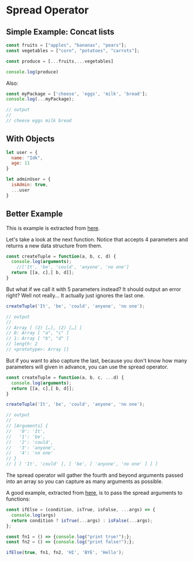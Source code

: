 # Spread Operator

## Simple Example: Concat lists

```js
const fruits = ["apples", "bananas", "pears"];
const vegetables = ["corn", "potatoes", "carrots"];

const produce = [...fruits,...vegetables]

console.log(produce)
```

Also:

```js
const myPackage = ['cheese', 'eggs', 'milk', 'bread'];
console.log(...myPackage);

// output
//
// cheese eggs milk bread

```

## With Objects

```js
let user = {
  name: "Idk",
  age: 11
}

let adminUser = {
  isAdmin: true,
  ...user
}
```

## Better Example

This is example is extracted from [here](https://slides.com/bgando/f2f-final-day-1#/7/14).

Let's take a look at the next function. Notice that accepts 4 parameters and
returns a new data structure from them.

```js
const createTuple = function(a, b, c, d) {
  console.log(arguments);
    //['It', 'be', 'could', 'anyone', 'no one']
  return [[a, c],[ b, d]];
}
```

But what if we call it with 5 parameters instead? It should output an error
right? Well not really... It actually just ignores the last one.

```js
createTuple('It', 'be', 'could', 'anyone', 'no one'); 

// output
//
// Array [ (2) […], (2) […] ]
// 0: Array [ "a", "c" ]
// 1: Array [ "b", "d" ]
// length: 2
// <prototype>: Array []
```

But if you want to also capture the last, because you don't know how many
parameters will given in advance, you can use the spread operator.

```js
const createTuple = function(a, b, c, ...d) {
  console.log(arguments);
  return [[a, c],[ b, d]];
}

createTuple('It', 'be', 'could', 'anyone', 'no one'); 

// output
// 
// [Arguments] {
//   '0': 'It',
//   '1': 'be',
//   '2': 'could',
//   '3': 'anyone',
//   '4': 'no one'
// }
// [ [ 'It', 'could' ], [ 'be', [ 'anyone', 'no one' ] ] ]

```

The spread operator will gather the fourth and beyond arguments passed into an
array so you can capture as many arguments as possible.

A good example, extracted from [here](https://frontendmasters.com/courses/js-fundamentals-functional-v2/passing-arguments-part-2/),
is to pass the spread arguments to functions:

```js
const ifElse = (condition, isTrue, isFalse, ...args) => {
  console.log(args) 
  return condition ? isTrue(...args) : isFalse(...args);
};

const fn1 = () => {console.log("print true!");};
const fn2 = () => {console.log("print false!");};

ifElse(true, fn1, fn2, 'HI', 'BYE', 'Hello');
```
